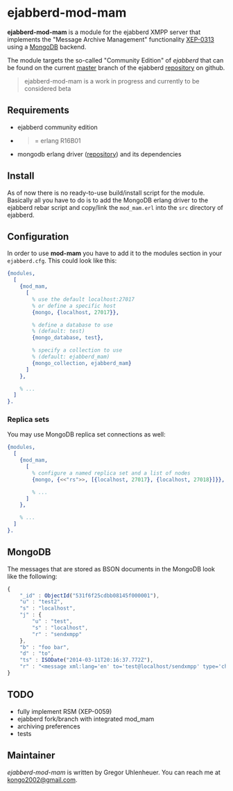 # ejabberd-mod-mam

**ejabberd-mod-mam** is a module for the ejabberd XMPP server that implements
the "Message Archive Management" functionality [XEP-0313][xep] using a
[MongoDB][mongo] backend.

The module targets the so-called "Community Edition" of *ejabberd* that can be
found on the current [master][master] branch of the ejabberd
[repository][master] on github.

> ejabberd-mod-mam is a work in progress and currently to be considered beta


## Requirements

* ejabberd community edition
* >= erlang R16B01
* mongodb erlang driver ([repository][driver]) and its dependencies


## Install

As of now there is no ready-to-use build/install script for the module.
Basically all you have to do is to add the MongoDB erlang driver to the
ejabberd rebar script and copy/link the `mod_mam.erl` into the `src` directory
of ejabberd.


## Configuration

In order to use **mod-mam** you have to add it to the modules section in your
`ejabberd.cfg`. This could look like this:

``` erlang
{modules,
  [
    {mod_mam,
      [
        % use the default localhost:27017
        % or define a specific host
        {mongo, {localhost, 27017}},

        % define a database to use
        % (default: test)
        {mongo_database, test},

        % specify a collection to use
        % (default: ejabberd_mam)
        {mongo_collection, ejabberd_mam}
      ]
    },

    % ...
  ]
}.
```


### Replica sets

You may use MongoDB replica set connections as well:


``` erlang
{modules,
  [
    {mod_mam,
      [
        % configure a named replica set and a list of nodes
        {mongo, {<<"rs">>, [{localhost, 27017}, {localhost, 27018}]}},

        % ...
      ]
    },

    % ...
  ]
}.

```


## MongoDB

The messages that are stored as BSON documents in the MongoDB look like the
following:

``` javascript
{
    "_id" : ObjectId("531f6f25cdbb08145f000001"),
    "u" : "test2",
    "s" : "localhost",
    "j" : {
        "u" : "test",
        "s" : "localhost",
        "r" : "sendxmpp"
    },
    "b" : "foo bar",
    "d" : "to",
    "ts" : ISODate("2014-03-11T20:16:37.772Z"),
    "r" : "<message xml:lang='en' to='test@localhost/sendxmpp' type='chat'><body>foo bar</body><subject/></message>"
}
```


## TODO

* fully implement RSM (XEP-0059)
* ejabberd fork/branch with integrated mod\_mam
* archiving preferences
* tests


## Maintainer

*ejabberd-mod-mam* is written by Gregor Uhlenheuer. You can reach me at
<kongo2002@gmail.com>.


[xep]: http://xmpp.org/extensions/xep-0313.html
[mongo]: http://mongodb.org
[master]: https://github.com/processone/ejabberd/tree/master
[driver]: https://github.com/mongodb/mongodb-erlang/tree/master
